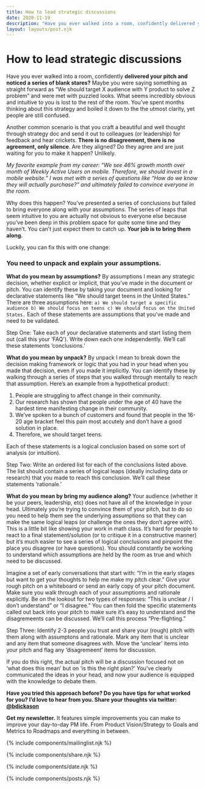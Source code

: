 ```yaml
---
title: How to lead strategic discussions
date: 2020-11-19
description: "Have you ever walked into a room, confidently delivered your pitch and noticed a series of blank stares? You need to unpack and explain your assumptions."
layout: layouts/post.njk
---
```


# How to lead strategic discussions

Have you ever walked into a room, confidently **delivered your pitch and** **noticed a series of blank stares?** Maybe you were saying something as straight forward as “We should target X audience with Y product to solve Z problem” and were met with puzzled looks. What seems incredibly obvious and intuitive to you is lost to the rest of the room. You’ve spent months thinking about this strategy and boiled it down to the the utmost clarity, yet people are still confused. 

Another common scenario is that you craft a beautiful and well thought through strategy doc and send it out to colleagues (or leadership) for feedback and hear crickets. **There is no disagreement, there is no agreement, only silence**. Are they aligned? Do they agree and are just waiting for you to make it happen? Unlikely.

*My favorite example from my career: “We see 46% growth month over month of Weekly Active Users on mobile. Therefore, we should invest in a mobile website.” I was met with a series of questions like “How do we know they will actually purchase?” and ultimately failed to convince everyone in the room.*

Why does this happen? You’ve presented a series of conclusions but failed to bring everyone along with your assumptions. The series of leaps that seem intuitive to you are actually not obvious to everyone else because you’ve been deep in this problem space for quite some time and they haven’t. You can’t just expect them to catch up. **Your job is to bring them along.** 

Luckily, you can fix this with one change:

### **You need to unpack and explain your assumptions.**

**What do you mean by assumptions?** By assumptions I mean any strategic decision, whether explicit or implicit, that you’ve made in the document or pitch. You can identify these by taking your document and looking for declarative statements like “We should target teens in the United States.” There are three assumptions here: `a) We should target a specific audience b) We should focus on teens c) We should focus on the United States.` Each of these statements are assumptions that you’ve made and need to be validated.

<span class="highlight">Step One:</span> Take each of your declarative statements and start listing them out (call this your ‘FAQ'). Write down each one independently. We’ll call these statements ’conclusions.’

**What do you mean by unpack?** By unpack I mean to break down the decision making framework or logic that you had in your head when you made that decision, even if you made it implicitly. You can identify these by walking through a series of steps that you walked through mentally to reach that assumption. Here’s an example from a hypothetical product: 
1. People are struggling to affect change in their community. 
2. Our research has shown that people under the age of 40 have the hardest time manifesting change in their community. 
3. We’ve spoken to a bunch of customers and found that people in the 16-20 age bracket feel this pain most accutely and don’t have a good solution in place. 
4. Therefore, we should target teens. 

Each of these statements is a logical conclusion based on some sort of analysis (or intuition).

<span class="highlight">Step Two:</span>  Write an ordered list for each of the conclusions listed above. The list should contain a series of logical leaps (ideally including data or research) that you made to reach this conclusion. We’ll call these statements ‘rationale.’

**What do you mean by bring my audience along?** Your audience (whether it be your peers, leadership, etc) does not have all of the knowledge in your head. Ultimately you’re trying to convince them of your pitch, but to do so you need to help them see the underlying assumptions so that they can make the same logical leaps (or challenge the ones they don’t agree with). This is a little bit like showing your work in math class. It’s hard for people to react to a final statement/solution (or to critique it in a constructive manner) but it’s much easier to see a series of logical conclusions and pinpoint the place you disagree (or have questions). You should constantly be working to understand which assumptions are held by the room as true and which need to be discussed. 

Imagine a set of early conversations that start with: “I’m in the early stages but want to get your thoughts to help me make my pitch clear.” Give your rough pitch on a whiteboard or send an early copy of your pitch document. Make sure you walk through each of your assumptioms and rationale explicitly. Be on the lookout for two types of responses: “This is unclear / I don’t understand” or “I disagree.” You can then fold the specific statements called out back into your pitch to make sure it’s easy to understand and the disagremeents can be discussed. We’ll call this process “Pre-flighting.”

<span class="highlight">Step Three:</span> Identify 2-3 people you trust and share your (rough) pitch with them along with assumptons and rationale. Mark any item that is unclear and any item that someone disagrees with. Move the ‘unclear’ items into your pitch and flag any ‘disagremeent’ items for discussion.

If you do this right, the actual pitch will be a discussion focused not on ‘what does this mean’ but on ‘is this the right plan?’ You’ve clearly communicated the ideas in your head, and now your audience is equipped with the knowledge to debate them.

**Have you tried this approach before? Do you have tips for what worked for you? I’d love to hear from you. Share your thoughts via twitter: [@bdickason](http://twitter.com/bdickason)**

<strong>Get my newsletter.</strong>  It features simple improvements you can make to improve your day-to-day PM life. From Product Vision/Strategy to Goals and Metrics to Roadmaps and everything in between.


{% include components/mailinglist.njk %}

{% include components/share.njk %}

{% include components/date.njk %}

{% include components/posts.njk %}